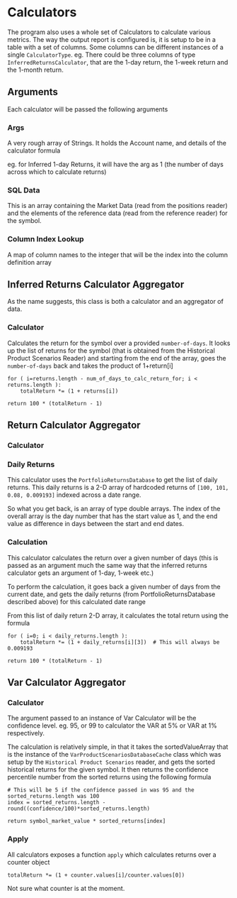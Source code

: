 # Calculators

The program also uses a whole set of Calculators to calculate various metrics. The way the
output report is configured is, it is setup to be in a table with a set of columns. Some columns
can be different instances of a single `CalculatorType`. eg. There could be three columns of type
`InferredReturnsCalculator`, that are the 1-day return, the 1-week return and the 1-month return.

## Arguments
Each calculator will be passed the following arguments

### Args
A very rough array of Strings. It holds the Account name, and details of the calculator formula

eg. for Inferred 1-day Returns, it will have the arg as 1 (the number of days across which to
calculate returns)

### SQL Data
This is an array containing the Market Data (read from the positions reader) and the elements
of the reference data (read from the reference reader) for the symbol.

### Column Index Lookup
A map of column names to the integer that will be the index into the column definition array


## Inferred Returns Calculator Aggregator

As the name suggests, this class is both a calculator and an aggregator of data.

### Calculator

Calculates the return for the symbol over a provided `number-of-days`. It looks up the list of returns
for the symbol (that is obtained from the Historical Product Scenarios Reader) and starting
from the end of the array, goes the `number-of-days` back and takes the product of 1+return[i]

```
for ( i=returns.length - num_of_days_to_calc_return_for; i < returns.length ):
    totalReturn *= (1 + returns[i])

return 100 * (totalReturn - 1)
```


## Return Calculator Aggregator

### Calculator

### Daily Returns
This calculator uses the `PortfolioReturnsDatabase` to get the list of daily returns. This
daily returns is a 2-D array of hardcoded returns of `[100, 101, 0.08, 0.009193]` indexed
across a date range.

So what you get back, is an array of type double arrays. The index of the overall array is the day
number that has the start value as 1, and the end value as difference in days between the start
and end dates.

### Calculation
This calculator calculates the return over a given number of days (this is passed as an argument
much the same way that the inferred returns calculator gets an argument of 1-day, 1-week etc.)

To perform the calculation, it goes back a given number of days from the current date, and gets
the daily returns (from PortfolioReturnsDatabase described above) for this calculated date range

From this list of daily return 2-D array, it calculates the total return using the formula

```
for ( i=0; i < daily_returns.length ):
    totalReturn *= (1 + daily_returns[i][3])  # This will always be 0.009193

return 100 * (totalReturn - 1)
```


## Var Calculator Aggregator

### Calculator

The argument passed to an instance of Var Calculator will be the confidence level. eg. 95, or 99
to calculator the VAR at 5% or VAR at 1% respectively.

The calculation is relatively simple, in that it takes the sortedValueArray that is the instance
of the `VarProductScenariosDatabaseCache` class which was setup by the `Historical Product
Scenarios` reader, and gets the sorted historical returns for the given symbol. It then
returns the confidence percentile number from the sorted returns using the following formula

```
# This will be 5 if the confidence passed in was 95 and the sorted_returns.length was 100
index = sorted_returns.length - round((confidence/100)*sorted_returns.length)

return symbol_market_value * sorted_returns[index]
```

### Apply

All calculators exposes a function `apply` which calculates returns over a counter object

```
totalReturn *= (1 + counter.values[i]/counter.values[0])
```
 Not sure what counter is at the moment.